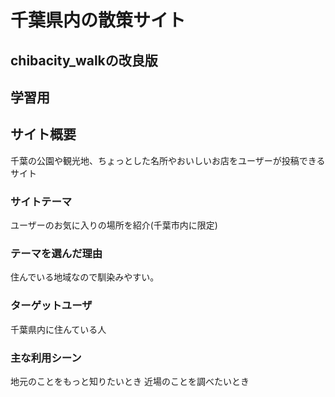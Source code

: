 # 千葉県内の散策サイト
## chibacity_walkの改良版
## 学習用

## サイト概要
千葉の公園や観光地、ちょっとした名所やおいしいお店をユーザーが投稿できるサイト

### サイトテーマ
ユーザーのお気に入りの場所を紹介(千葉市内に限定)

### テーマを選んだ理由
住んでいる地域なので馴染みやすい。

### ターゲットユーザ
千葉県内に住んている人

### 主な利用シーン
地元のことをもっと知りたいとき
近場のことを調べたいとき

